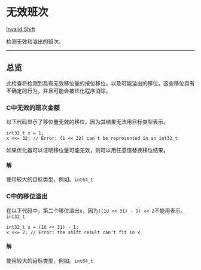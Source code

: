# 无效班次

[Invalid Shift](https://developer.apple.com/documentation/xcode/diagnosing_memory_thread_and_crash_issues_early/invalid_shift)

检测无效和溢出的班次。

---

## 总览

此检查将检测到具有无效移位量的按位移位，以及可能溢出的移位。这些移位具有不确定的行为，并且可能会被优化程序消除。

### C中无效的班次金额

以下代码显示了移位量无效的移位，因为其结果无法用目标类型表示。

```
int32_t x = 1;
x <<= 32; // Error: (1 << 32) can't be represented in an int32_t
```

如果优化器可以证明移位量可能无效，则可以用任意值替换移位结果。

#### 解

使用较大的目标类型，例如。`int64_t`

### C中的移位溢出

在以下代码中，第二个移位溢出x，因为`((1U << 31) - 1) << 2`不能用表示。`int32_t`

```
int32_t x = (1U << 31) - 1;
x <<= 2; // Error: the shift result can't fit in x
```



#### 解

使用较大的目标类型，例如。`int64_t`